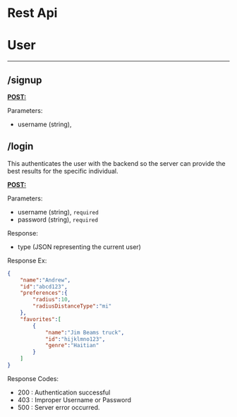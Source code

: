 # Rest Api

# User 
---
## /signup

<b style="text-decoration: underline;">POST:</b>

Parameters:
- username (string),

## /login
This authenticates the user with the backend so the server can provide the best results for the specific individual.

<b style="text-decoration: underline;">POST:</b>

Parameters:
- username (string), `required`
- password (string), `required` 

Response:
- type (JSON representing the current user)

Response Ex:
```json
{
	"name":"Andrew",
	"id":"abcd123",
	"preferences":{
		"radius":10,
		"radiusDistanceType":"mi"
	},
	"favorites":[
		{
			"name":"Jim Beams truck",
			"id":"hijklmno123",
			"genre":"Haitian"
		}
	]
}
```

Response Codes:
- 200 : Authentication successful
- 403 : Improper Username or Password
- 500 : Server error occurred.
